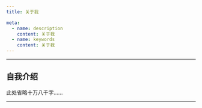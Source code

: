 ```yaml
---
title: 关于我

meta:
  - name: description
    content: 关于我
  - name: keywords
    content: 关于我
---
```


---

## 自我介绍

此处省略十万八千字......

---
